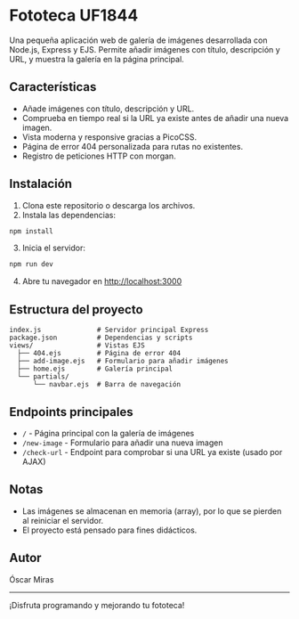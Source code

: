 # Fototeca UF1844

Una pequeña aplicación web de galería de imágenes desarrollada con Node.js, Express y EJS. Permite añadir imágenes con título, descripción y URL, y muestra la galería en la página principal.

## Características

- Añade imágenes con título, descripción y URL.
- Comprueba en tiempo real si la URL ya existe antes de añadir una nueva imagen.
- Vista moderna y responsive gracias a PicoCSS.
- Página de error 404 personalizada para rutas no existentes.
- Registro de peticiones HTTP con morgan.

## Instalación

1. Clona este repositorio o descarga los archivos.
2. Instala las dependencias:

```bash
npm install
```

3. Inicia el servidor:

```bash
npm run dev
```

4. Abre tu navegador en [http://localhost:3000](http://localhost:3000)

## Estructura del proyecto

```
index.js              # Servidor principal Express
package.json          # Dependencias y scripts
views/                # Vistas EJS
  ├── 404.ejs         # Página de error 404
  ├── add-image.ejs   # Formulario para añadir imágenes
  ├── home.ejs        # Galería principal
  └── partials/
      └── navbar.ejs  # Barra de navegación
```

## Endpoints principales

- `/`                - Página principal con la galería de imágenes
- `/new-image`       - Formulario para añadir una nueva imagen
- `/check-url`       - Endpoint para comprobar si una URL ya existe (usado por AJAX)

## Notas

- Las imágenes se almacenan en memoria (array), por lo que se pierden al reiniciar el servidor.
- El proyecto está pensado para fines didácticos.

## Autor
Óscar Miras

---
¡Disfruta programando y mejorando tu fototeca!
